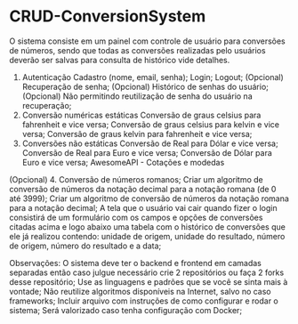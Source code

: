 # CRUD-ConversionSystem

O sistema consiste em um painel com controle de usuário para conversões de números, sendo que todas as conversões realizadas pelo usuários deverão ser salvas para consulta de histórico vide detalhes.

1. Autenticação
Cadastro (nome, email, senha);
Login;
Logout;
(Opcional) Recuperação de senha;
(Opcional) Histórico de senhas do usuário;
(Opcional) Não permitindo reutilização de senha do usuário na recuperação;
2. Conversão numéricas estáticas
Conversão de graus celsius para fahrenheit e vice versa;
Conversão de graus celsius para kelvin e vice versa;
Conversão de graus kelvin para fahrenheit e vice versa;
3. Conversões não estáticas
Conversão de Real para Dólar e vice versa;
Conversão de Real para Euro e vice versa;
Conversão de Dólar para Euro e vice versa;
AwesomeAPI - Cotações e modedas

(Opcional) 4. Conversão de números romanos;
Criar um algoritmo de conversão de números da notação decimal para a notação romana (de 0 até 3999);
Criar um algoritmo de conversão de números da notação romana para a notação decimal;
A tela que o usuário vai cair quando fizer o login consistirá de um formulário com os campos e opções de conversões citadas acima e logo abaixo uma tabela com o histórico de conversões que ele já realizou contendo: unidade de origem, unidade do resultado, número de origem, número do resultado e a data;

Observações:
O sistema deve ter o backend e frontend em camadas separadas então caso julgue necessário crie 2 repositórios ou faça 2 forks desse repositório;
Use as linguagens e padrões que se você se sinta mais à vontade;
Não reutilize algoritmos disponíveis na Internet, salvo no caso frameworks;
Incluir arquivo com instruções de como configurar e rodar o sistema;
Será valorizado caso tenha configuração com Docker;